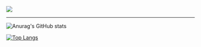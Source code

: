 <img src="https://capsule-render.vercel.app/api?type=transparent&height=100&color=gradient&text=✨MIJIN'S%20GITHUB&fontColor=000000" />
<hr /> 

![Anurag's GitHub stats](https://github-readme-stats.vercel.app/api?username=JINILEEE&show_icons=true&theme=highcontrast)

[![Top Langs](https://github-readme-stats.vercel.app/api/top-langs/?username=JINILEEE)](https://github.com/anuraghazra/github-readme-stats)

